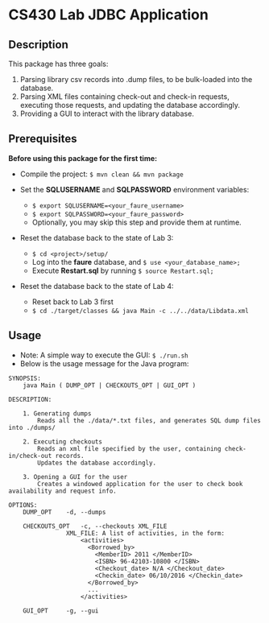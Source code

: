 # CS430 Lab JDBC Application

## Description
This package has three goals:
1. Parsing library csv records into .dump files, to be bulk-loaded into the database.
2. Parsing XML files containing check-out and check-in requests, executing those requests, 
and updating the database accordingly.
3. Providing a GUI to interact with the library database.

## Prerequisites
**Before using this package for the first time:** 

- Compile the project: `$ mvn clean && mvn package`

- Set the **SQLUSERNAME** and **SQLPASSWORD** environment variables:
   - `$ export SQLUSERNAME=<your_faure_username>`
   - `$ export SQLPASSWORD=<your_faure_password>`
   - Optionally, you may skip this step and provide them at runtime.
   
- Reset the database back to the state of Lab 3:
   - `$ cd <project>/setup/`
   - Log into the **faure** database, and `$ use <your_database_name>;`
   - Execute **Restart.sql** by running `$ source Restart.sql;`

- Reset the database back to the state of Lab 4:
   - Reset back to Lab 3 first
   - `$ cd ./target/classes && java Main -c ../../data/Libdata.xml`

## Usage

- Note: A simple way to execute the GUI: `$ ./run.sh`
- Below is the usage message for the Java program:

```
SYNOPSIS:
	java Main ( DUMP_OPT | CHECKOUTS_OPT | GUI_OPT )

DESCRIPTION:

	1. Generating dumps
		Reads all the ./data/*.txt files, and generates SQL dump files into ./dumps/

	2. Executing checkouts
		Reads an xml file specified by the user, containing check-in/check-out records.
		Updates the database accordingly.

	3. Opening a GUI for the user
		Creates a windowed application for the user to check book availability and request info.

OPTIONS:
	DUMP_OPT	-d, --dumps

	CHECKOUTS_OPT	-c, --checkouts XML_FILE
				XML_FILE: A list of activities, in the form:
					<activities>
					  <Borrowed_by>
					    <MemberID> 2011 </MemberID>
					    <ISBN> 96-42103-10800 </ISBN>
					    <Checkout_date> N/A </Checkout_date>
					    <Checkin_date> 06/10/2016 </Checkin_date>
					  </Borrowed_by> 
					  ... 
					</activities>

	GUI_OPT		-g, --gui


```
